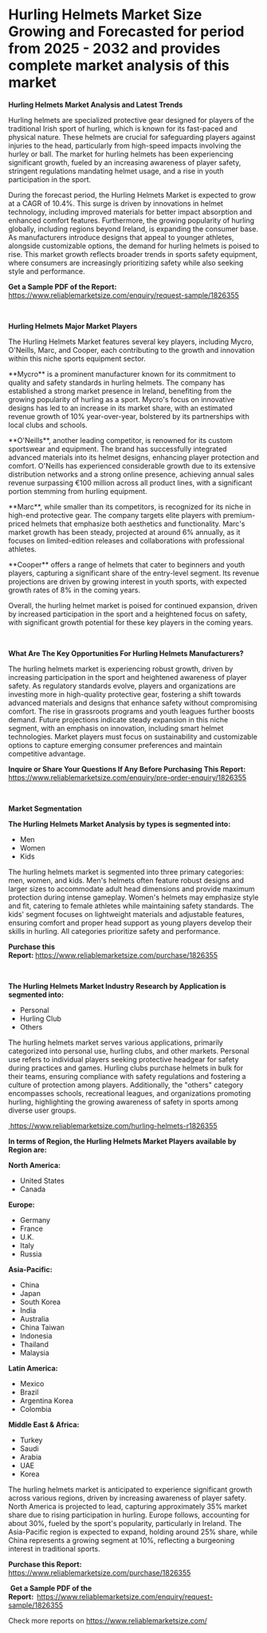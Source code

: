 <p><h1>Hurling Helmets Market Size Growing and Forecasted for period from 2025 - 2032 and provides complete market analysis of this market</h1></p><p><strong>Hurling Helmets Market Analysis and Latest Trends</strong></p>
<p><p>Hurling helmets are specialized protective gear designed for players of the traditional Irish sport of hurling, which is known for its fast-paced and physical nature. These helmets are crucial for safeguarding players against injuries to the head, particularly from high-speed impacts involving the hurley or ball. The market for hurling helmets has been experiencing significant growth, fueled by an increasing awareness of player safety, stringent regulations mandating helmet usage, and a rise in youth participation in the sport.</p><p>During the forecast period, the Hurling Helmets Market is expected to grow at a CAGR of 10.4%. This surge is driven by innovations in helmet technology, including improved materials for better impact absorption and enhanced comfort features. Furthermore, the growing popularity of hurling globally, including regions beyond Ireland, is expanding the consumer base. As manufacturers introduce designs that appeal to younger athletes, alongside customizable options, the demand for hurling helmets is poised to rise. This market growth reflects broader trends in sports safety equipment, where consumers are increasingly prioritizing safety while also seeking style and performance.</p></p>
<p><strong>Get a Sample PDF of the Report:&nbsp;</strong> <a href="https://www.reliablemarketsize.com/enquiry/request-sample/1826355?utm_campaign=2475&utm_medium=2&utm_source=Github&utm_content=ia&utm_term=04042025&utm_id=hurling-helmets">https://www.reliablemarketsize.com/enquiry/request-sample/1826355</a></p>
<p>&nbsp;</p>
<p><strong>Hurling Helmets Major Market Players</strong></p>
<p><p>The Hurling Helmets Market features several key players, including Mycro, O'Neills, Marc, and Cooper, each contributing to the growth and innovation within this niche sports equipment sector.</p><p>**Mycro** is a prominent manufacturer known for its commitment to quality and safety standards in hurling helmets. The company has established a strong market presence in Ireland, benefiting from the growing popularity of hurling as a sport. Mycro's focus on innovative designs has led to an increase in its market share, with an estimated revenue growth of 10% year-over-year, bolstered by its partnerships with local clubs and schools.</p><p>**O'Neills**, another leading competitor, is renowned for its custom sportswear and equipment. The brand has successfully integrated advanced materials into its helmet designs, enhancing player protection and comfort. O'Neills has experienced considerable growth due to its extensive distribution networks and a strong online presence, achieving annual sales revenue surpassing €100 million across all product lines, with a significant portion stemming from hurling equipment.</p><p>**Marc**, while smaller than its competitors, is recognized for its niche in high-end protective gear. The company targets elite players with premium-priced helmets that emphasize both aesthetics and functionality. Marc's market growth has been steady, projected at around 6% annually, as it focuses on limited-edition releases and collaborations with professional athletes.</p><p>**Cooper** offers a range of helmets that cater to beginners and youth players, capturing a significant share of the entry-level segment. Its revenue projections are driven by growing interest in youth sports, with expected growth rates of 8% in the coming years.</p><p>Overall, the hurling helmet market is poised for continued expansion, driven by increased participation in the sport and a heightened focus on safety, with significant growth potential for these key players in the coming years.</p></p>
<p>&nbsp;</p>
<p><strong>What Are The Key Opportunities For Hurling Helmets Manufacturers?</strong></p>
<p><p>The hurling helmets market is experiencing robust growth, driven by increasing participation in the sport and heightened awareness of player safety. As regulatory standards evolve, players and organizations are investing more in high-quality protective gear, fostering a shift towards advanced materials and designs that enhance safety without compromising comfort. The rise in grassroots programs and youth leagues further boosts demand. Future projections indicate steady expansion in this niche segment, with an emphasis on innovation, including smart helmet technologies. Market players must focus on sustainability and customizable options to capture emerging consumer preferences and maintain competitive advantage.</p></p>
<p><strong>Inquire or Share Your Questions If Any Before Purchasing This Report:</strong> <a href="https://www.reliablemarketsize.com/enquiry/pre-order-enquiry/1826355?utm_campaign=2475&utm_medium=2&utm_source=Github&utm_content=ia&utm_term=04042025&utm_id=hurling-helmets">https://www.reliablemarketsize.com/enquiry/pre-order-enquiry/1826355</a></p>
<p>&nbsp;</p>
<p><strong>Market Segmentation</strong></p>
<p><strong>The Hurling Helmets Market Analysis by types is segmented into:</strong></p>
<p><ul><li>Men</li><li>Women</li><li>Kids</li></ul></p>
<p><p>The hurling helmets market is segmented into three primary categories: men, women, and kids. Men's helmets often feature robust designs and larger sizes to accommodate adult head dimensions and provide maximum protection during intense gameplay. Women's helmets may emphasize style and fit, catering to female athletes while maintaining safety standards. The kids' segment focuses on lightweight materials and adjustable features, ensuring comfort and proper head support as young players develop their skills in hurling. All categories prioritize safety and performance.</p></p>
<p><strong>Purchase this Report:&nbsp;</strong><a href="https://www.reliablemarketsize.com/purchase/1826355?utm_campaign=2475&utm_medium=2&utm_source=Github&utm_content=ia&utm_term=04042025&utm_id=hurling-helmets">https://www.reliablemarketsize.com/purchase/1826355</a></p>
<p>&nbsp;</p>
<p><strong>The Hurling Helmets Market Industry Research by Application is segmented into:</strong></p>
<p><ul><li>Personal</li><li>Hurling Club</li><li>Others</li></ul></p>
<p><p>The hurling helmets market serves various applications, primarily categorized into personal use, hurling clubs, and other markets. Personal use refers to individual players seeking protective headgear for safety during practices and games. Hurling clubs purchase helmets in bulk for their teams, ensuring compliance with safety regulations and fostering a culture of protection among players. Additionally, the "others" category encompasses schools, recreational leagues, and organizations promoting hurling, highlighting the growing awareness of safety in sports among diverse user groups.</p></p>
<p><a href="https://www.reliablemarketsize.com/hurling-helmets-r1826355?utm_campaign=2475&utm_medium=2&utm_source=Github&utm_content=ia&utm_term=04042025&utm_id=hurling-helmets">&nbsp;https://www.reliablemarketsize.com/hurling-helmets-r1826355</a></p>
<p><strong>In terms of Region, the Hurling Helmets Market Players available by Region are:</strong></p>
<p>
    <p> <strong> North America: </strong>
        <ul>
            <li>United States</li>
            <li>Canada</li>
        </ul>
        </p> 
    <p> <strong> Europe: </strong>
        <ul>
            <li>Germany</li>
            <li>France</li>
            <li>U.K.</li>
            <li>Italy</li>
            <li>Russia</li>
        </ul>
        </p> 
    <p> <strong> Asia-Pacific: </strong>
        <ul>
            <li>China</li>
            <li>Japan</li>
            <li>South Korea</li>
            <li>India</li>
            <li>Australia</li>
            <li>China Taiwan</li>
            <li>Indonesia</li>
            <li>Thailand</li>
            <li>Malaysia</li>
        </ul>
        </p> 
    <p> <strong> Latin America: </strong>
        <ul>
            <li>Mexico</li>
            <li>Brazil</li>
            <li>Argentina Korea</li>
            <li>Colombia</li>
        </ul>
        </p> 
    <p> <strong> Middle East & Africa: </strong>
        <ul>
            <li>Turkey</li>
            <li>Saudi</li>
            <li>Arabia</li>
            <li>UAE</li>
            <li>Korea</li>
        </ul>
    </p>
    </p>
<p><p>The hurling helmets market is anticipated to experience significant growth across various regions, driven by increasing awareness of player safety. North America is projected to lead, capturing approximately 35% market share due to rising participation in hurling. Europe follows, accounting for about 30%, fueled by the sport's popularity, particularly in Ireland. The Asia-Pacific region is expected to expand, holding around 25% share, while China represents a growing segment at 10%, reflecting a burgeoning interest in traditional sports.</p></p>
<p><strong>Purchase this Report: </strong><a href="https://www.reliablemarketsize.com/purchase/1826355?utm_campaign=2475&utm_medium=2&utm_source=Github&utm_content=ia&utm_term=04042025&utm_id=hurling-helmets">https://www.reliablemarketsize.com/purchase/1826355</a></p>
<p>&nbsp;<strong>Get a Sample PDF of the Report:&nbsp;&nbsp;</strong><a href="https://www.reliablemarketsize.com/enquiry/request-sample/1826355?utm_campaign=2475&utm_medium=2&utm_source=Github&utm_content=ia&utm_term=04042025&utm_id=hurling-helmets">https://www.reliablemarketsize.com/enquiry/request-sample/1826355</a></p>
<p><strong></strong></p>
<p>Check more reports on <a href="https://www.reliablemarketsize.com/?utm_campaign=2475&utm_medium=2&utm_source=Github&utm_content=ia&utm_term=04042025&utm_id=hurling-helmets">https://www.reliablemarketsize.com/</a></p>